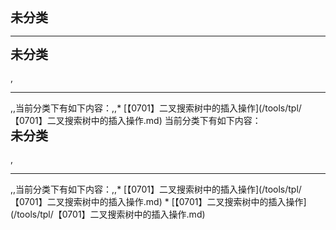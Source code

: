 <div style="font-size: 20px; margin-bottom: 15px; font-weight: bold;">未分类</div>
<hr style="height: 1px; margin: 1em 0px;" />
<div style="font-size: 20px; margin-bottom: 15px; font-weight: bold;">未分类</div>,<hr style="height: 1px; margin: 1em 0px;" />,,当前分类下有如下内容：,,* [【0701】二叉搜索树中的插入操作](/tools/tpl/【0701】二叉搜索树中的插入操作.md)
当前分类下有如下内容：
<div style="font-size: 20px; margin-bottom: 15px; font-weight: bold;">未分类</div>,<hr style="height: 1px; margin: 1em 0px;" />,,当前分类下有如下内容：,,* [【0701】二叉搜索树中的插入操作](/tools/tpl/【0701】二叉搜索树中的插入操作.md)
* [【0701】二叉搜索树中的插入操作](/tools/tpl/【0701】二叉搜索树中的插入操作.md)